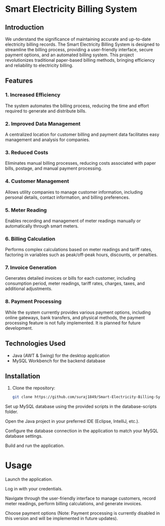 # Smart Electricity Billing System

## Introduction

We understand the significance of maintaining accurate and up-to-date electricity billing records. The Smart Electricity Billing System is designed to streamline the billing process, providing a user-friendly interface, secure payment options, and an automated billing system. This project revolutionizes traditional paper-based billing methods, bringing efficiency and reliability to electricity billing.

## Features

### 1. Increased Efficiency
The system automates the billing process, reducing the time and effort required to generate and distribute bills.

### 2. Improved Data Management
A centralized location for customer billing and payment data facilitates easy management and analysis for companies.

### 3. Reduced Costs
Eliminates manual billing processes, reducing costs associated with paper bills, postage, and manual payment processing.

### 4. Customer Management
Allows utility companies to manage customer information, including personal details, contact information, and billing preferences.

### 5. Meter Reading
Enables recording and management of meter readings manually or automatically through smart meters.

### 6. Billing Calculation
Performs complex calculations based on meter readings and tariff rates, factoring in variables such as peak/off-peak hours, discounts, or penalties.

### 7. Invoice Generation
Generates detailed invoices or bills for each customer, including consumption period, meter readings, tariff rates, charges, taxes, and additional adjustments.

### 8. Payment Processing
While the system currently provides various payment options, including online gateways, bank transfers, and physical methods, the payment processing feature is not fully implemented. It is planned for future development.

## Technologies Used

- Java (AWT & Swing) for the desktop application
- MySQL Workbench for the backend database

## Installation

1. Clone the repository:
   ```bash
   git clone https://github.com/suraj1849/Smart-Electricity-Billing-System.git

 Set up MySQL database using the provided scripts in the database-scripts folder.

Open the Java project in your preferred IDE (Eclipse, IntelliJ, etc.).

Configure the database connection in the application to match your MySQL database settings.

Build and run the application.


# Usage
Launch the application.

Log in with your credentials.

Navigate through the user-friendly interface to manage customers, record meter readings, perform billing calculations, and generate invoices.

Choose payment options (Note: Payment processing is currently disabled in this version and will be implemented in future updates).
